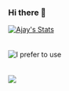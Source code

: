 ### Hi there 👋

<!--
**gajeraajay2001/gajeraajay2001** is a ✨ _special_ ✨ repository because its `README.md` (this file) appears on your GitHub profile.

Here are some ideas to get you started:

- 🔭 I’m currently working on ...
- 🌱 I’m currently learning ...
- 👯 I’m looking to collaborate on ...
- 🤔 I’m looking for help with ...
- 💬 Ask me about ...
- 📫 How to reach me: ...
- 😄 Pronouns: ...
- ⚡ Fun fact: ...
-->

[![Ajay's Stats](https://awesome-github-stats.azurewebsites.net/user-stats/gajeraajay2001?cardType=level&theme=dark)](https://git.io/awesome-stats-card)
</br></br></br>
![I prefer to use](https://github-readme-stats.vercel.app/api/top-langs?username=gajeraajay2001&show_icons=true&theme=dark&layout=compact)
</br></br></br>
<img src="https://github-readme-streak-stats.herokuapp.com/?user=gajeraajay2001&theme=dark"/>
